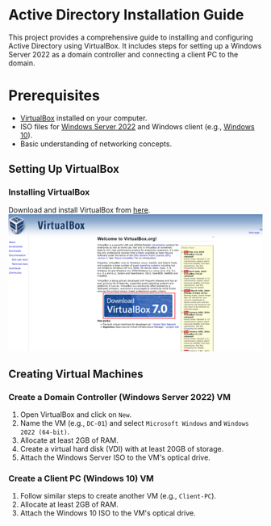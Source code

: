 # Active Directory Installation Guide
This project provides a comprehensive guide to installing and configuring Active Directory using VirtualBox. 
It includes steps for setting up a Windows Server 2022 as a domain controller and connecting a client PC to the domain.

# Prerequisites

- [VirtualBox](https://www.virtualbox.org/) installed on your computer.
- ISO files for [Windows Server 2022](https://www.microsoft.com/en-us/evalcenter/evaluate-windows-server-2022) and Windows client (e.g., [Windows 10](https://www.microsoft.com/en-ca/software-download/windows10)).
- Basic understanding of networking concepts.

## Setting Up VirtualBox

### Installing VirtualBox

Download and install VirtualBox from [here](https://www.virtualbox.org/).
![VirtualBox installation](/images/1.png)

## Creating Virtual Machines

### Create a Domain Controller (Windows Server 2022) VM

1. Open VirtualBox and click on `New`.
2. Name the VM (e.g., `DC-01`) and select `Microsoft Windows` and `Windows 2022 (64-bit)`.
3. Allocate at least 2GB of RAM.
4. Create a virtual hard disk (VDI) with at least 20GB of storage.
5. Attach the Windows Server ISO to the VM's optical drive.

### Create a Client PC (Windows 10) VM

1. Follow similar steps to create another VM (e.g., `Client-PC`).
2. Allocate at least 2GB of RAM.
3. Attach the Windows 10 ISO to the VM's optical drive.

